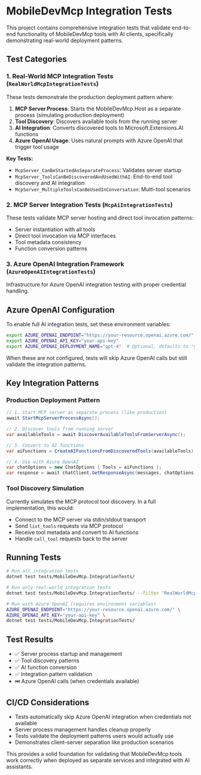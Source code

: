 # MobileDevMcp Integration Tests

This project contains comprehensive integration tests that validate end-to-end functionality of MobileDevMcp tools with AI clients, specifically demonstrating real-world deployment patterns.

## Test Categories

### 1. Real-World MCP Integration Tests (`RealWorldMcpIntegrationTests`)

These tests demonstrate the production deployment pattern where:

1. **MCP Server Process**: Starts the MobileDevMcp.Host as a separate process (simulating production deployment)
2. **Tool Discovery**: Discovers available tools from the running server
3. **AI Integration**: Converts discovered tools to Microsoft.Extensions.AI functions
4. **Azure OpenAI Usage**: Uses natural prompts with Azure OpenAI that trigger tool usage

**Key Tests:**
- `McpServer_CanBeStartedAsSeparateProcess`: Validates server startup
- `McpServer_ToolsCanBeDiscoveredAndUsedWithAI`: End-to-end tool discovery and AI integration
- `McpServer_MultipleToolsCanBeUsedInConversation`: Multi-tool scenarios

### 2. MCP Server Integration Tests (`McpAiIntegrationTests`)

These tests validate MCP server hosting and direct tool invocation patterns:
- Server instantiation with all tools
- Direct tool invocation via MCP interfaces
- Tool metadata consistency
- Function conversion patterns

### 3. Azure OpenAI Integration Framework (`AzureOpenAIIntegrationTests`)

Infrastructure for Azure OpenAI integration testing with proper credential handling.

## Azure OpenAI Configuration

To enable full AI integration tests, set these environment variables:

```bash
export AZURE_OPENAI_ENDPOINT="https://your-resource.openai.azure.com/"
export AZURE_OPENAI_API_KEY="your-api-key"
export AZURE_OPENAI_DEPLOYMENT_NAME="gpt-4"  # Optional, defaults to "gpt-4"
```

When these are not configured, tests will skip Azure OpenAI calls but still validate the integration patterns.

## Key Integration Patterns

### Production Deployment Pattern

```csharp
// 1. Start MCP server as separate process (like production)
await StartMcpServerProcessAsync();

// 2. Discover tools from running server
var availableTools = await DiscoverAvailableToolsFromServerAsync();

// 3. Convert to AI functions
var aiFunctions = CreateAIFunctionsFromDiscoveredTools(availableTools);

// 4. Use with Azure OpenAI
var chatOptions = new ChatOptions { Tools = aiFunctions };
var response = await chatClient.GetResponseAsync(messages, chatOptions);
```

### Tool Discovery Simulation

Currently simulates the MCP protocol tool discovery. In a full implementation, this would:
- Connect to the MCP server via stdin/stdout transport
- Send `list_tools` requests via MCP protocol
- Receive tool metadata and convert to AI functions
- Handle `call_tool` requests back to the server

## Running Tests

```bash
# Run all integration tests
dotnet test tests/MobileDevMcp.IntegrationTests/

# Run only real-world integration tests
dotnet test tests/MobileDevMcp.IntegrationTests/ --filter "RealWorldMcpIntegrationTests"

# Run with Azure OpenAI (requires environment variables)
AZURE_OPENAI_ENDPOINT="https://your-resource.openai.azure.com/" \
AZURE_OPENAI_API_KEY="your-api-key" \
dotnet test tests/MobileDevMcp.IntegrationTests/
```

## Test Results

- ✅ Server process startup and management
- ✅ Tool discovery patterns  
- ✅ AI function conversion
- ✅ Integration pattern validation
- ⏭️ Azure OpenAI calls (when credentials available)

## CI/CD Considerations

- Tests automatically skip Azure OpenAI integration when credentials not available
- Server process management handles cleanup properly
- Tests validate the deployment patterns users would actually use
- Demonstrates client-server separation like production scenarios

This provides a solid foundation for validating that MobileDevMcp tools work correctly when deployed as separate services and integrated with AI assistants.